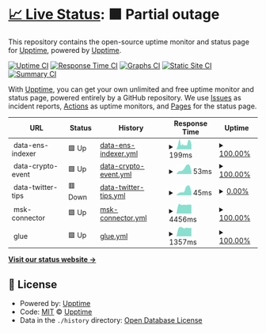 # [📈 Live Status](https://jobsonlook.github.io/ttt-upptime): <!--live status--> **🟧 Partial outage**

This repository contains the open-source uptime monitor and status page for [Upptime](https://upptime.js.org), powered by [Upptime](https://github.com/upptime/upptime).

[![Uptime CI](https://github.com/jobsonlook/ttt-upptime/workflows/Uptime%20CI/badge.svg)](https://github.com/jobsonlook/ttt-upptime/actions?query=workflow%3A%22Uptime+CI%22)
[![Response Time CI](https://github.com/jobsonlook/ttt-upptime/workflows/Response%20Time%20CI/badge.svg)](https://github.com/jobsonlook/ttt-upptime/actions?query=workflow%3A%22Response+Time+CI%22)
[![Graphs CI](https://github.com/jobsonlook/ttt-upptime/workflows/Graphs%20CI/badge.svg)](https://github.com/jobsonlook/ttt-upptime/actions?query=workflow%3A%22Graphs+CI%22)
[![Static Site CI](https://github.com/jobsonlook/ttt-upptime/workflows/Static%20Site%20CI/badge.svg)](https://github.com/jobsonlook/ttt-upptime/actions?query=workflow%3A%22Static+Site+CI%22)
[![Summary CI](https://github.com/jobsonlook/ttt-upptime/workflows/Summary%20CI/badge.svg)](https://github.com/jobsonlook/ttt-upptime/actions?query=workflow%3A%22Summary+CI%22)

With [Upptime](https://upptime.js.org), you can get your own unlimited and free uptime monitor and status page, powered entirely by a GitHub repository. We use [Issues](https://github.com/upptime/upptime/issues) as incident reports, [Actions](https://github.com/jobsonlook/ttt-upptime/actions) as uptime monitors, and [Pages](https://jobsonlook.github.io/ttt-upptime) for the status page.

<!--start: status pages-->
<!-- This summary is generated by Upptime (https://github.com/upptime/upptime) -->
<!-- Do not edit this manually, your changes will be overwritten -->
<!-- prettier-ignore -->
| URL | Status | History | Response Time | Uptime |
| --- | ------ | ------- | ------------- | ------ |
| <img alt="" src="https://icons.duckduckgo.com/ip3/null.ico" height="13"> data-ens-indexer | 🟩 Up | [data-ens-indexer.yml](https://github.com/jobsonlook/ttt-upptime/commits/HEAD/history/data-ens-indexer.yml) | <details><summary><img alt="Response time graph" src="./graphs/data-ens-indexer/response-time-week.png" height="20"> 199ms</summary><br><a href="https://jobsonlook.github.io/ttt-upptime/history/data-ens-indexer"><img alt="Response time 644" src="https://img.shields.io/endpoint?url=https%3A%2F%2Fraw.githubusercontent.com%2Fjobsonlook%2Fttt-upptime%2FHEAD%2Fapi%2Fdata-ens-indexer%2Fresponse-time.json"></a><br><a href="https://jobsonlook.github.io/ttt-upptime/history/data-ens-indexer"><img alt="24-hour response time 161" src="https://img.shields.io/endpoint?url=https%3A%2F%2Fraw.githubusercontent.com%2Fjobsonlook%2Fttt-upptime%2FHEAD%2Fapi%2Fdata-ens-indexer%2Fresponse-time-day.json"></a><br><a href="https://jobsonlook.github.io/ttt-upptime/history/data-ens-indexer"><img alt="7-day response time 199" src="https://img.shields.io/endpoint?url=https%3A%2F%2Fraw.githubusercontent.com%2Fjobsonlook%2Fttt-upptime%2FHEAD%2Fapi%2Fdata-ens-indexer%2Fresponse-time-week.json"></a><br><a href="https://jobsonlook.github.io/ttt-upptime/history/data-ens-indexer"><img alt="30-day response time 209" src="https://img.shields.io/endpoint?url=https%3A%2F%2Fraw.githubusercontent.com%2Fjobsonlook%2Fttt-upptime%2FHEAD%2Fapi%2Fdata-ens-indexer%2Fresponse-time-month.json"></a><br><a href="https://jobsonlook.github.io/ttt-upptime/history/data-ens-indexer"><img alt="1-year response time 644" src="https://img.shields.io/endpoint?url=https%3A%2F%2Fraw.githubusercontent.com%2Fjobsonlook%2Fttt-upptime%2FHEAD%2Fapi%2Fdata-ens-indexer%2Fresponse-time-year.json"></a></details> | <details><summary><a href="https://jobsonlook.github.io/ttt-upptime/history/data-ens-indexer">100.00%</a></summary><a href="https://jobsonlook.github.io/ttt-upptime/history/data-ens-indexer"><img alt="All-time uptime 98.40%" src="https://img.shields.io/endpoint?url=https%3A%2F%2Fraw.githubusercontent.com%2Fjobsonlook%2Fttt-upptime%2FHEAD%2Fapi%2Fdata-ens-indexer%2Fuptime.json"></a><br><a href="https://jobsonlook.github.io/ttt-upptime/history/data-ens-indexer"><img alt="24-hour uptime 100.00%" src="https://img.shields.io/endpoint?url=https%3A%2F%2Fraw.githubusercontent.com%2Fjobsonlook%2Fttt-upptime%2FHEAD%2Fapi%2Fdata-ens-indexer%2Fuptime-day.json"></a><br><a href="https://jobsonlook.github.io/ttt-upptime/history/data-ens-indexer"><img alt="7-day uptime 100.00%" src="https://img.shields.io/endpoint?url=https%3A%2F%2Fraw.githubusercontent.com%2Fjobsonlook%2Fttt-upptime%2FHEAD%2Fapi%2Fdata-ens-indexer%2Fuptime-week.json"></a><br><a href="https://jobsonlook.github.io/ttt-upptime/history/data-ens-indexer"><img alt="30-day uptime 99.69%" src="https://img.shields.io/endpoint?url=https%3A%2F%2Fraw.githubusercontent.com%2Fjobsonlook%2Fttt-upptime%2FHEAD%2Fapi%2Fdata-ens-indexer%2Fuptime-month.json"></a><br><a href="https://jobsonlook.github.io/ttt-upptime/history/data-ens-indexer"><img alt="1-year uptime 98.40%" src="https://img.shields.io/endpoint?url=https%3A%2F%2Fraw.githubusercontent.com%2Fjobsonlook%2Fttt-upptime%2FHEAD%2Fapi%2Fdata-ens-indexer%2Fuptime-year.json"></a></details>
| <img alt="" src="https://icons.duckduckgo.com/ip3/null.ico" height="13"> data-crypto-event | 🟩 Up | [data-crypto-event.yml](https://github.com/jobsonlook/ttt-upptime/commits/HEAD/history/data-crypto-event.yml) | <details><summary><img alt="Response time graph" src="./graphs/data-crypto-event/response-time-week.png" height="20"> 53ms</summary><br><a href="https://jobsonlook.github.io/ttt-upptime/history/data-crypto-event"><img alt="Response time 220" src="https://img.shields.io/endpoint?url=https%3A%2F%2Fraw.githubusercontent.com%2Fjobsonlook%2Fttt-upptime%2FHEAD%2Fapi%2Fdata-crypto-event%2Fresponse-time.json"></a><br><a href="https://jobsonlook.github.io/ttt-upptime/history/data-crypto-event"><img alt="24-hour response time 27" src="https://img.shields.io/endpoint?url=https%3A%2F%2Fraw.githubusercontent.com%2Fjobsonlook%2Fttt-upptime%2FHEAD%2Fapi%2Fdata-crypto-event%2Fresponse-time-day.json"></a><br><a href="https://jobsonlook.github.io/ttt-upptime/history/data-crypto-event"><img alt="7-day response time 53" src="https://img.shields.io/endpoint?url=https%3A%2F%2Fraw.githubusercontent.com%2Fjobsonlook%2Fttt-upptime%2FHEAD%2Fapi%2Fdata-crypto-event%2Fresponse-time-week.json"></a><br><a href="https://jobsonlook.github.io/ttt-upptime/history/data-crypto-event"><img alt="30-day response time 55" src="https://img.shields.io/endpoint?url=https%3A%2F%2Fraw.githubusercontent.com%2Fjobsonlook%2Fttt-upptime%2FHEAD%2Fapi%2Fdata-crypto-event%2Fresponse-time-month.json"></a><br><a href="https://jobsonlook.github.io/ttt-upptime/history/data-crypto-event"><img alt="1-year response time 220" src="https://img.shields.io/endpoint?url=https%3A%2F%2Fraw.githubusercontent.com%2Fjobsonlook%2Fttt-upptime%2FHEAD%2Fapi%2Fdata-crypto-event%2Fresponse-time-year.json"></a></details> | <details><summary><a href="https://jobsonlook.github.io/ttt-upptime/history/data-crypto-event">100.00%</a></summary><a href="https://jobsonlook.github.io/ttt-upptime/history/data-crypto-event"><img alt="All-time uptime 97.77%" src="https://img.shields.io/endpoint?url=https%3A%2F%2Fraw.githubusercontent.com%2Fjobsonlook%2Fttt-upptime%2FHEAD%2Fapi%2Fdata-crypto-event%2Fuptime.json"></a><br><a href="https://jobsonlook.github.io/ttt-upptime/history/data-crypto-event"><img alt="24-hour uptime 100.00%" src="https://img.shields.io/endpoint?url=https%3A%2F%2Fraw.githubusercontent.com%2Fjobsonlook%2Fttt-upptime%2FHEAD%2Fapi%2Fdata-crypto-event%2Fuptime-day.json"></a><br><a href="https://jobsonlook.github.io/ttt-upptime/history/data-crypto-event"><img alt="7-day uptime 100.00%" src="https://img.shields.io/endpoint?url=https%3A%2F%2Fraw.githubusercontent.com%2Fjobsonlook%2Fttt-upptime%2FHEAD%2Fapi%2Fdata-crypto-event%2Fuptime-week.json"></a><br><a href="https://jobsonlook.github.io/ttt-upptime/history/data-crypto-event"><img alt="30-day uptime 100.00%" src="https://img.shields.io/endpoint?url=https%3A%2F%2Fraw.githubusercontent.com%2Fjobsonlook%2Fttt-upptime%2FHEAD%2Fapi%2Fdata-crypto-event%2Fuptime-month.json"></a><br><a href="https://jobsonlook.github.io/ttt-upptime/history/data-crypto-event"><img alt="1-year uptime 97.77%" src="https://img.shields.io/endpoint?url=https%3A%2F%2Fraw.githubusercontent.com%2Fjobsonlook%2Fttt-upptime%2FHEAD%2Fapi%2Fdata-crypto-event%2Fuptime-year.json"></a></details>
| <img alt="" src="https://icons.duckduckgo.com/ip3/null.ico" height="13"> data-twitter-tips | 🟥 Down | [data-twitter-tips.yml](https://github.com/jobsonlook/ttt-upptime/commits/HEAD/history/data-twitter-tips.yml) | <details><summary><img alt="Response time graph" src="./graphs/data-twitter-tips/response-time-week.png" height="20"> 45ms</summary><br><a href="https://jobsonlook.github.io/ttt-upptime/history/data-twitter-tips"><img alt="Response time 52" src="https://img.shields.io/endpoint?url=https%3A%2F%2Fraw.githubusercontent.com%2Fjobsonlook%2Fttt-upptime%2FHEAD%2Fapi%2Fdata-twitter-tips%2Fresponse-time.json"></a><br><a href="https://jobsonlook.github.io/ttt-upptime/history/data-twitter-tips"><img alt="24-hour response time 28" src="https://img.shields.io/endpoint?url=https%3A%2F%2Fraw.githubusercontent.com%2Fjobsonlook%2Fttt-upptime%2FHEAD%2Fapi%2Fdata-twitter-tips%2Fresponse-time-day.json"></a><br><a href="https://jobsonlook.github.io/ttt-upptime/history/data-twitter-tips"><img alt="7-day response time 45" src="https://img.shields.io/endpoint?url=https%3A%2F%2Fraw.githubusercontent.com%2Fjobsonlook%2Fttt-upptime%2FHEAD%2Fapi%2Fdata-twitter-tips%2Fresponse-time-week.json"></a><br><a href="https://jobsonlook.github.io/ttt-upptime/history/data-twitter-tips"><img alt="30-day response time 46" src="https://img.shields.io/endpoint?url=https%3A%2F%2Fraw.githubusercontent.com%2Fjobsonlook%2Fttt-upptime%2FHEAD%2Fapi%2Fdata-twitter-tips%2Fresponse-time-month.json"></a><br><a href="https://jobsonlook.github.io/ttt-upptime/history/data-twitter-tips"><img alt="1-year response time 52" src="https://img.shields.io/endpoint?url=https%3A%2F%2Fraw.githubusercontent.com%2Fjobsonlook%2Fttt-upptime%2FHEAD%2Fapi%2Fdata-twitter-tips%2Fresponse-time-year.json"></a></details> | <details><summary><a href="https://jobsonlook.github.io/ttt-upptime/history/data-twitter-tips">0.00%</a></summary><a href="https://jobsonlook.github.io/ttt-upptime/history/data-twitter-tips"><img alt="All-time uptime 17.97%" src="https://img.shields.io/endpoint?url=https%3A%2F%2Fraw.githubusercontent.com%2Fjobsonlook%2Fttt-upptime%2FHEAD%2Fapi%2Fdata-twitter-tips%2Fuptime.json"></a><br><a href="https://jobsonlook.github.io/ttt-upptime/history/data-twitter-tips"><img alt="24-hour uptime 0.00%" src="https://img.shields.io/endpoint?url=https%3A%2F%2Fraw.githubusercontent.com%2Fjobsonlook%2Fttt-upptime%2FHEAD%2Fapi%2Fdata-twitter-tips%2Fuptime-day.json"></a><br><a href="https://jobsonlook.github.io/ttt-upptime/history/data-twitter-tips"><img alt="7-day uptime 0.00%" src="https://img.shields.io/endpoint?url=https%3A%2F%2Fraw.githubusercontent.com%2Fjobsonlook%2Fttt-upptime%2FHEAD%2Fapi%2Fdata-twitter-tips%2Fuptime-week.json"></a><br><a href="https://jobsonlook.github.io/ttt-upptime/history/data-twitter-tips"><img alt="30-day uptime 4.67%" src="https://img.shields.io/endpoint?url=https%3A%2F%2Fraw.githubusercontent.com%2Fjobsonlook%2Fttt-upptime%2FHEAD%2Fapi%2Fdata-twitter-tips%2Fuptime-month.json"></a><br><a href="https://jobsonlook.github.io/ttt-upptime/history/data-twitter-tips"><img alt="1-year uptime 17.97%" src="https://img.shields.io/endpoint?url=https%3A%2F%2Fraw.githubusercontent.com%2Fjobsonlook%2Fttt-upptime%2FHEAD%2Fapi%2Fdata-twitter-tips%2Fuptime-year.json"></a></details>
| <img alt="" src="https://icons.duckduckgo.com/ip3/null.ico" height="13"> msk-connector | 🟩 Up | [msk-connector.yml](https://github.com/jobsonlook/ttt-upptime/commits/HEAD/history/msk-connector.yml) | <details><summary><img alt="Response time graph" src="./graphs/msk-connector/response-time-week.png" height="20"> 4456ms</summary><br><a href="https://jobsonlook.github.io/ttt-upptime/history/msk-connector"><img alt="Response time 4317" src="https://img.shields.io/endpoint?url=https%3A%2F%2Fraw.githubusercontent.com%2Fjobsonlook%2Fttt-upptime%2FHEAD%2Fapi%2Fmsk-connector%2Fresponse-time.json"></a><br><a href="https://jobsonlook.github.io/ttt-upptime/history/msk-connector"><img alt="24-hour response time 4316" src="https://img.shields.io/endpoint?url=https%3A%2F%2Fraw.githubusercontent.com%2Fjobsonlook%2Fttt-upptime%2FHEAD%2Fapi%2Fmsk-connector%2Fresponse-time-day.json"></a><br><a href="https://jobsonlook.github.io/ttt-upptime/history/msk-connector"><img alt="7-day response time 4456" src="https://img.shields.io/endpoint?url=https%3A%2F%2Fraw.githubusercontent.com%2Fjobsonlook%2Fttt-upptime%2FHEAD%2Fapi%2Fmsk-connector%2Fresponse-time-week.json"></a><br><a href="https://jobsonlook.github.io/ttt-upptime/history/msk-connector"><img alt="30-day response time 4570" src="https://img.shields.io/endpoint?url=https%3A%2F%2Fraw.githubusercontent.com%2Fjobsonlook%2Fttt-upptime%2FHEAD%2Fapi%2Fmsk-connector%2Fresponse-time-month.json"></a><br><a href="https://jobsonlook.github.io/ttt-upptime/history/msk-connector"><img alt="1-year response time 4317" src="https://img.shields.io/endpoint?url=https%3A%2F%2Fraw.githubusercontent.com%2Fjobsonlook%2Fttt-upptime%2FHEAD%2Fapi%2Fmsk-connector%2Fresponse-time-year.json"></a></details> | <details><summary><a href="https://jobsonlook.github.io/ttt-upptime/history/msk-connector">100.00%</a></summary><a href="https://jobsonlook.github.io/ttt-upptime/history/msk-connector"><img alt="All-time uptime 81.95%" src="https://img.shields.io/endpoint?url=https%3A%2F%2Fraw.githubusercontent.com%2Fjobsonlook%2Fttt-upptime%2FHEAD%2Fapi%2Fmsk-connector%2Fuptime.json"></a><br><a href="https://jobsonlook.github.io/ttt-upptime/history/msk-connector"><img alt="24-hour uptime 100.00%" src="https://img.shields.io/endpoint?url=https%3A%2F%2Fraw.githubusercontent.com%2Fjobsonlook%2Fttt-upptime%2FHEAD%2Fapi%2Fmsk-connector%2Fuptime-day.json"></a><br><a href="https://jobsonlook.github.io/ttt-upptime/history/msk-connector"><img alt="7-day uptime 100.00%" src="https://img.shields.io/endpoint?url=https%3A%2F%2Fraw.githubusercontent.com%2Fjobsonlook%2Fttt-upptime%2FHEAD%2Fapi%2Fmsk-connector%2Fuptime-week.json"></a><br><a href="https://jobsonlook.github.io/ttt-upptime/history/msk-connector"><img alt="30-day uptime 100.00%" src="https://img.shields.io/endpoint?url=https%3A%2F%2Fraw.githubusercontent.com%2Fjobsonlook%2Fttt-upptime%2FHEAD%2Fapi%2Fmsk-connector%2Fuptime-month.json"></a><br><a href="https://jobsonlook.github.io/ttt-upptime/history/msk-connector"><img alt="1-year uptime 81.95%" src="https://img.shields.io/endpoint?url=https%3A%2F%2Fraw.githubusercontent.com%2Fjobsonlook%2Fttt-upptime%2FHEAD%2Fapi%2Fmsk-connector%2Fuptime-year.json"></a></details>
| <img alt="" src="https://icons.duckduckgo.com/ip3/null.ico" height="13"> glue | 🟩 Up | [glue.yml](https://github.com/jobsonlook/ttt-upptime/commits/HEAD/history/glue.yml) | <details><summary><img alt="Response time graph" src="./graphs/glue/response-time-week.png" height="20"> 1357ms</summary><br><a href="https://jobsonlook.github.io/ttt-upptime/history/glue"><img alt="Response time 2649" src="https://img.shields.io/endpoint?url=https%3A%2F%2Fraw.githubusercontent.com%2Fjobsonlook%2Fttt-upptime%2FHEAD%2Fapi%2Fglue%2Fresponse-time.json"></a><br><a href="https://jobsonlook.github.io/ttt-upptime/history/glue"><img alt="24-hour response time 1358" src="https://img.shields.io/endpoint?url=https%3A%2F%2Fraw.githubusercontent.com%2Fjobsonlook%2Fttt-upptime%2FHEAD%2Fapi%2Fglue%2Fresponse-time-day.json"></a><br><a href="https://jobsonlook.github.io/ttt-upptime/history/glue"><img alt="7-day response time 1357" src="https://img.shields.io/endpoint?url=https%3A%2F%2Fraw.githubusercontent.com%2Fjobsonlook%2Fttt-upptime%2FHEAD%2Fapi%2Fglue%2Fresponse-time-week.json"></a><br><a href="https://jobsonlook.github.io/ttt-upptime/history/glue"><img alt="30-day response time 1325" src="https://img.shields.io/endpoint?url=https%3A%2F%2Fraw.githubusercontent.com%2Fjobsonlook%2Fttt-upptime%2FHEAD%2Fapi%2Fglue%2Fresponse-time-month.json"></a><br><a href="https://jobsonlook.github.io/ttt-upptime/history/glue"><img alt="1-year response time 2649" src="https://img.shields.io/endpoint?url=https%3A%2F%2Fraw.githubusercontent.com%2Fjobsonlook%2Fttt-upptime%2FHEAD%2Fapi%2Fglue%2Fresponse-time-year.json"></a></details> | <details><summary><a href="https://jobsonlook.github.io/ttt-upptime/history/glue">100.00%</a></summary><a href="https://jobsonlook.github.io/ttt-upptime/history/glue"><img alt="All-time uptime 98.66%" src="https://img.shields.io/endpoint?url=https%3A%2F%2Fraw.githubusercontent.com%2Fjobsonlook%2Fttt-upptime%2FHEAD%2Fapi%2Fglue%2Fuptime.json"></a><br><a href="https://jobsonlook.github.io/ttt-upptime/history/glue"><img alt="24-hour uptime 100.00%" src="https://img.shields.io/endpoint?url=https%3A%2F%2Fraw.githubusercontent.com%2Fjobsonlook%2Fttt-upptime%2FHEAD%2Fapi%2Fglue%2Fuptime-day.json"></a><br><a href="https://jobsonlook.github.io/ttt-upptime/history/glue"><img alt="7-day uptime 100.00%" src="https://img.shields.io/endpoint?url=https%3A%2F%2Fraw.githubusercontent.com%2Fjobsonlook%2Fttt-upptime%2FHEAD%2Fapi%2Fglue%2Fuptime-week.json"></a><br><a href="https://jobsonlook.github.io/ttt-upptime/history/glue"><img alt="30-day uptime 100.00%" src="https://img.shields.io/endpoint?url=https%3A%2F%2Fraw.githubusercontent.com%2Fjobsonlook%2Fttt-upptime%2FHEAD%2Fapi%2Fglue%2Fuptime-month.json"></a><br><a href="https://jobsonlook.github.io/ttt-upptime/history/glue"><img alt="1-year uptime 98.66%" src="https://img.shields.io/endpoint?url=https%3A%2F%2Fraw.githubusercontent.com%2Fjobsonlook%2Fttt-upptime%2FHEAD%2Fapi%2Fglue%2Fuptime-year.json"></a></details>

<!--end: status pages-->

[**Visit our status website →**](https://jobsonlook.github.io/ttt-upptime)

## 📄 License

- Powered by: [Upptime](https://github.com/upptime/upptime)
- Code: [MIT](./LICENSE) © [Upptime](https://upptime.js.org)
- Data in the `./history` directory: [Open Database License](https://opendatacommons.org/licenses/odbl/1-0/)
